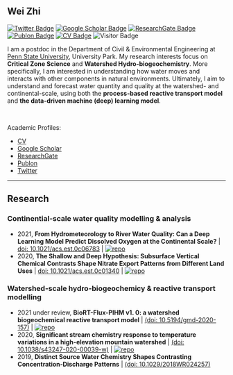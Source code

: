 ## Wei Zhi

[![Twitter Badge](https://img.shields.io/twitter/follow/WeiZhiWater?style=social)](https://twitter.com/WeiZhiWater)
[![Google Scholar Badge](https://img.shields.io/badge/Google-Scholar-orange)](https://scholar.google.com/citations?user=5bEiQqwAAAAJ&hl=en)
[![ResearchGate Badge](https://img.shields.io/badge/My-ReserchGate-green)](https://www.researchgate.net/profile/Wei_Zhi6)
[![Publon Badge](https://img.shields.io/badge/My-Publon-blue)](https://publons.com/researcher/1432883/wei-zhi/)
[![CV Badge](https://img.shields.io/badge/My-CV-ff69b4)](https://drive.google.com/file/d/1mI0sUjJaModaYELef4ml_y2npa_izZno/view?usp=sharing)
![Visitor Badge](https://visitor-badge.laobi.icu/badge?page_id=WeiZhiWater.WeiZhiWater)

I am a postdoc in the Department of Civil & Environmental Engineering at [Penn State University](https://www.psu.edu/), University Park. My research interests focus on **Critical Zone Science** and **Watershed Hydro-biogeochemistry**. More specifically, I am interested in understanding how water moves and interacts with other components in natural environments. Ultimately, I aim to understand and forecast water quantity and quality at the watershed- and continental-scale, using both the **process-based reactive transport model** and **the data-driven machine (deep) learning model**. 

<br/>

Academic Profiles:
- [CV](https://drive.google.com/file/d/1mI0sUjJaModaYELef4ml_y2npa_izZno/view?usp=sharing)
- [Google Scholar](https://scholar.google.com/citations?user=5bEiQqwAAAAJ&hl=en)
- [ResearchGate](https://www.researchgate.net/profile/Wei_Zhi6)
- [Publon](https://publons.com/researcher/1432883/wei-zhi/)
- [Twitter](https://twitter.com/WeiZhiWater)


---

## Research
### Continential-scale water quality modelling & analysis
- 2021, **From Hydrometeorology to River Water Quality: Can a Deep Learning Model Predict Dissolved Oxygen at the Continental Scale?** | [doi: 10.1021/acs.est.0c06783](https://doi.org/10.1021/acs.est.0c06783) | [![repo](https://img.shields.io/badge/my-repo-red)](https://github.com/WeiZhiWater/EST_CAMELS-Chem-DO-dataset)
- 2020, **The Shallow and Deep Hypothesis: Subsurface Vertical Chemical Contrasts Shape Nitrate Export Patterns from Different Land Uses** | [doi: 10.1021/acs.est.0c01340](https://doi.org/10.1021/acs.est.0c01340) | [![repo](https://img.shields.io/badge/my-repo-red)](https://github.com/WeiZhiWater/EST_Nitrate-Shallow-Deep-Hypothesis) 

### Watershed-scale hydro-biogeochemicy & reactive transport modelling
- 2021 under review, **BioRT-Flux-PIHM v1. 0: a watershed biogeochemical reactive transport model** | [(doi: 10.5194/gmd-2020-157)](https://doi.org/10.5194/gmd-2020-157) | [![repo](https://img.shields.io/badge/my-repo-red)](https://github.com/WeiZhiWater/BioRT-Flux-PIHM)
- 2020, **Significant stream chemistry response to temperature variations in a high-elevation mountain watershed** | [(doi: 10.1038/s43247-020-00039-w)](https://doi.org/10.1038/s43247-020-00039-w) | [![repo](https://img.shields.io/badge/my-repo-red)](https://github.com/WeiZhiWater/COMMSENV_Stream-Chemistry-Response)
- 2019, **Distinct Source Water Chemistry Shapes Contrasting Concentration‐Discharge Patterns** | [(doi: 10.1029/2018WR024257)](https://doi.org/10.1029/2018WR024257)
